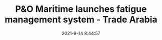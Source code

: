 ---
"title": "P&amp;O Maritime launches fatigue management system - Trade Arabia"
"date": "2021-9-14 8:44:57"
"feed_name": "GOOGLENEWSMINING"
"feed_website": "https://news.google.com/search?q=mining%2Bincident&hl=en-US&gl=US&ceid=US:en"
"feed_rss": "https://news.google.com/rss/search?q=mining%2Bincident&hl=en-US&gl=US&ceid=US:en"
"link": "http://www.tradearabia.com/news/IND_386999.html"
"file": "_posts/2021-1-1-df7d4854aa0fa55395fad37ab1171d6ef7167505.md"
"accident": "0"
"drilling": "0"
---